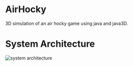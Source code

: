 # AirHocky

3D simulation of an air hocky game using java and java3D.



# System Architecture

![system architecture](https://raw.githubusercontent.com/bhlshrf/AirHocky/master/sysArc.jpg)
